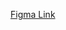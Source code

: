[Figma Link](https://www.figma.com/proto/2s6aj3FWa6qQ9zaiXG7Ujs/Pactify-Website?node-id=0-1&t=D8i9Nrb6Xyn6SZms-1)
